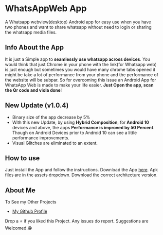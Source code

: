 # WhatsAppWeb App

A Whatsapp webview(desktop) Android app for easy use when you have two phones and want to share whatsapp without need to login or sharing the whatsapp media files.

## Info About the App

It is just a Simple app to **seamlessly use whatsapp across devices**. You would think that just Chrome in your phone with the link(for Whatsapp web) is just enough but sometimes you would have many chrome tabs opened it might be take a lot of performance from your phone and the performance of the website will be subpar. So for overcoming this issue an Android App for WhatsApp Web is made to make your life easier. **Just Open the app, scan the Qr code and viola done**!

## New Update (v1.0.4)

- Binary size of the app decrease by 5%
- With this new Update, by using **Hybrid Composition**, for **Android 10** devices and above, the apps **Performance is improved by 50 Percent**. Though on Android Devices prior to Android 10 can
  see a little performance improvements.
- Visual Glitches are eliminated to an extent.

## How to use

Just install the App and follow the instructions.
Download the App [here](https://github.com/Poujhit/WhatsAppWeb-App/releases/tag/v1.0.3). Apk files are in the assets dropdown. Download the correct architecture version.

## About Me

To See my Other Projects

- [My Github Profile](https://github.com/Poujhit)

Drop a ⭐ if you liked this Project. Any issues do report. Suggestions are Welcomed.😁
